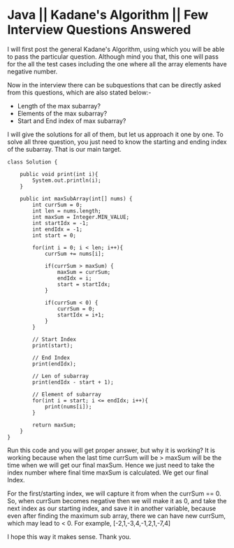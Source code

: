 # Java || Kadane's Algorithm || Few Interview Questions Answered

I will first post the general Kadane's Algorithm, using which you will be able to pass the particular question. Although mind you that, this one will pass for the all the test cases including the one where all the array elements have negative number. 

Now in the interview there can be subquestions that can be directly asked from this questions, which are also stated below:-

* Length of the max subarray?
* Elements of the max subarray?
* Start and End index of max subarray?

I will give the solutions for all of them, but let us approach it one by one. To solve all three question, you just need to know the starting and ending index of the subarray. That is our main target.
```
class Solution {
    
    public void print(int i){
        System.out.println(i);
    }
    
    public int maxSubArray(int[] nums) {
        int currSum = 0;
        int len = nums.length;
        int maxSum = Integer.MIN_VALUE;
        int startIdx = -1;
        int endIdx = -1;
        int start = 0;
        
        for(int i = 0; i < len; i++){
            currSum += nums[i];
            
            if(currSum > maxSum) {
                maxSum = currSum;
                endIdx = i;
                start = startIdx;
            }
            
            if(currSum < 0) {
                currSum = 0;
                startIdx = i+1;
            }
        }
        
        // Start Index
        print(start);
        
        // End Index
        print(endIdx);
        
        // Len of subarray
        print(endIdx - start + 1);
        
        // Element of subarray
        for(int i = start; i <= endIdx; i++){
            print(nums[i]);
        }
        
        return maxSum;
    }
} 
```
Run this code and you will get proper answer, but why it is working? It is working because when the last time currSum will be > maxSum will be the time when we will get our final maxSum. Hence we just need to take the index number where final time maxSum is calculated. We get our final Index.

For the first/starting index, we will capture it from when the currSum == 0. So, when currSum becomes negative then we will make it as 0, and take the next index as our starting index, and save it in another variable, because even after finding the maximum sub array, there we can have new currSum, which may lead to < 0. For example,
[-2,1,-3,4,-1,2,1,-7,4]

I hope this way it makes sense. Thank you.